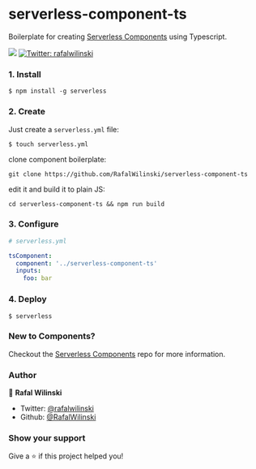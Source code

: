 # serverless-component-ts

Boilerplate for creating [Serverless Components](https://github.com/serverless/components) using Typescript.

<p>
  <img src="https://img.shields.io/badge/version-1.1.0-blue.svg?cacheSeconds=2592000" />
  <a href="https://twitter.com/rafalwilinski">
    <img alt="Twitter: rafalwilinski" src="https://img.shields.io/twitter/follow/rafalwilinski.svg?style=social" target="_blank" />
  </a>
</p>

### 1. Install

```shell
$ npm install -g serverless
```

### 2. Create

Just create a `serverless.yml` file:

```shell
$ touch serverless.yml
```

clone component boilerplate:

```shell
git clone https://github.com/RafalWilinski/serverless-component-ts
```

edit it and build it to plain JS:

```shell
cd serverless-component-ts && npm run build
```

### 3. Configure

```yml
# serverless.yml

tsComponent:
  component: '../serverless-component-ts'
  inputs:
    foo: bar
```

### 4. Deploy

```shell
$ serverless
```

### New to Components?

Checkout the [Serverless Components](https://github.com/serverless/components) repo for more information.

### Author

👤 **Rafal Wilinski**

- Twitter: [@rafalwilinski](https://twitter.com/rafalwilinski)
- Github: [@RafalWilinski](https://github.com/RafalWilinski)

### Show your support

Give a ⭐️ if this project helped you!
